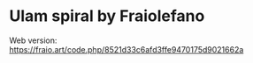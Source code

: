 # Ulam spiral by Fraiolefano

Web version: https://fraio.art/code.php/8521d33c6afd3ffe9470175d9021662a
